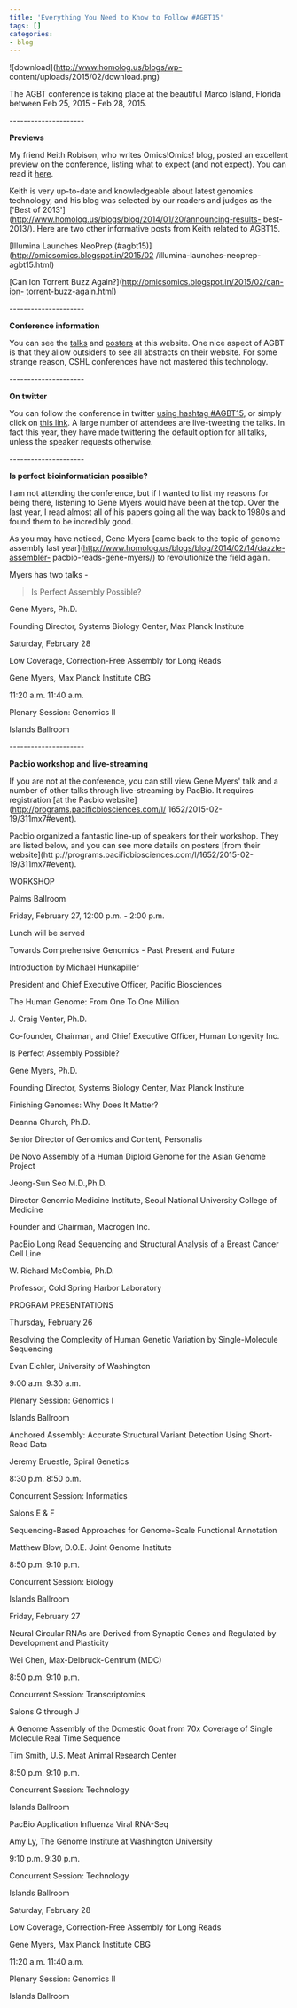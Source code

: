 ```yaml
---
title: 'Everything You Need to Know to Follow #AGBT15'
tags: []
categories:
- blog
---
```

![download](http://www.homolog.us/blogs/wp-
content/uploads/2015/02/download.png)
<!--more-->

The AGBT conference is taking place at the beautiful Marco Island, Florida
between Feb 25, 2015 - Feb 28, 2015.

\---------------------

**Previews**

My friend Keith Robison, who writes Omics!Omics! blog, posted an excellent
preview on the conference, listing what to expect (and not expect). You can
read it [here](  http://omicsomics.blogspot.in/2015/02/agbt2015-preview.html).

Keith is very up-to-date and knowledgeable about latest genomics technology,
and his blog was selected by our readers and judges as the ['Best of
2013'](http://www.homolog.us/blogs/blog/2014/01/20/announcing-results-
best-2013/). Here are two other informative posts from Keith related to
AGBT15.

[Illumina Launches NeoPrep (#agbt15)](http://omicsomics.blogspot.in/2015/02
/illumina-launches-neoprep-agbt15.html)

[Can Ion Torrent Buzz Again?](http://omicsomics.blogspot.in/2015/02/can-ion-
torrent-buzz-again.html)

\---------------------

**Conference information**

You can see the
[talks](https://guidebook.com/guide/30132/schedule/#date/02-25-2015) and
[posters](https://guidebook.com/guide/30132/list/103512/) at this website. One
nice aspect of AGBT is that they allow outsiders to see all abstracts on their
website. For some strange reason, CSHL conferences have not mastered this
technology.

\---------------------

**On twitter**

You can follow the conference in twitter [using hashtag
#AGBT15](https://twitter.com/hashtag/AGBT15?src=hash), or simply click on
[this link](https://twitter.com/hashtag/AGBT15?src=hash). A large number of
attendees are live-tweeting the talks. In fact this year, they have made
twittering the default option for all talks, unless the speaker requests
otherwise.

\---------------------

**Is perfect bioinformatician possible?**

I am not attending the conference, but if I wanted to list my reasons for
being there, listening to Gene Myers would have been at the top. Over the last
year, I read almost all of his papers going all the way back to 1980s and
found them to be incredibly good.

As you may have noticed, Gene Myers [came back to the topic of genome assembly
last year](http://www.homolog.us/blogs/blog/2014/02/14/dazzle-assembler-
pacbio-reads-gene-myers/) to revolutionize the field again.

Myers has two talks -

> Is Perfect Assembly Possible?

Gene Myers, Ph.D.

Founding Director, Systems Biology Center, Max Planck Institute

>

Saturday, February 28

Low Coverage, Correction-Free Assembly for Long Reads

Gene Myers, Max Planck Institute CBG

11:20 a.m. 11:40 a.m.

Plenary Session: Genomics II

Islands Ballroom

\---------------------

**Pacbio workshop and live-streaming**

If you are not at the conference, you can still view Gene Myers' talk and a
number of other talks through live-streaming by PacBio. It requires
registration [at the Pacbio website](http://programs.pacificbiosciences.com/l/
1652/2015-02-19/311mx7#event).

Pacbio organized a fantastic line-up of speakers for their workshop. They are
listed below, and you can see more details on posters [from their website](htt
p://programs.pacificbiosciences.com/l/1652/2015-02-19/311mx7#event).

>

WORKSHOP

Palms Ballroom

Friday, February 27, 12:00 p.m. - 2:00 p.m.

Lunch will be served

Towards Comprehensive Genomics - Past Present and Future

Introduction by Michael Hunkapiller

President and Chief Executive Officer, Pacific Biosciences

The Human Genome: From One To One Million

J. Craig Venter, Ph.D.

Co-founder, Chairman, and Chief Executive Officer, Human Longevity Inc.

Is Perfect Assembly Possible?

Gene Myers, Ph.D.

Founding Director, Systems Biology Center, Max Planck Institute

Finishing Genomes: Why Does It Matter?

Deanna Church, Ph.D.

Senior Director of Genomics and Content, Personalis

De Novo Assembly of a Human Diploid Genome for the Asian Genome Project

Jeong-Sun Seo M.D.,Ph.D.

Director Genomic Medicine Institute, Seoul National University College of
Medicine

Founder and Chairman, Macrogen Inc.

PacBio Long Read Sequencing and Structural Analysis of a Breast Cancer Cell
Line

W. Richard McCombie, Ph.D.

Professor, Cold Spring Harbor Laboratory

PROGRAM PRESENTATIONS

Thursday, February 26

Resolving the Complexity of Human Genetic Variation by Single-Molecule
Sequencing

Evan Eichler, University of Washington

9:00 a.m. 9:30 a.m.

Plenary Session: Genomics I

Islands Ballroom

Anchored Assembly: Accurate Structural Variant Detection Using Short-Read Data

Jeremy Bruestle, Spiral Genetics

8:30 p.m. 8:50 p.m.

Concurrent Session: Informatics

Salons E & F

Sequencing-Based Approaches for Genome-Scale Functional Annotation

Matthew Blow, D.O.E. Joint Genome Institute

8:50 p.m. 9:10 p.m.

Concurrent Session: Biology

Islands Ballroom

Friday, February 27

Neural Circular RNAs are Derived from Synaptic Genes and Regulated by
Development and Plasticity

Wei Chen, Max-Delbruck-Centrum (MDC)

8:50 p.m. 9:10 p.m.

Concurrent Session: Transcriptomics

Salons G through J

A Genome Assembly of the Domestic Goat from 70x Coverage of Single Molecule
Real Time Sequence

Tim Smith, U.S. Meat Animal Research Center

8:50 p.m. 9:10 p.m.

Concurrent Session: Technology

Islands Ballroom

PacBio Application Influenza Viral RNA-Seq

Amy Ly, The Genome Institute at Washington University

9:10 p.m. 9:30 p.m.

Concurrent Session: Technology

Islands Ballroom

Saturday, February 28

Low Coverage, Correction-Free Assembly for Long Reads

Gene Myers, Max Planck Institute CBG

11:20 a.m. 11:40 a.m.

Plenary Session: Genomics II

Islands Ballroom

